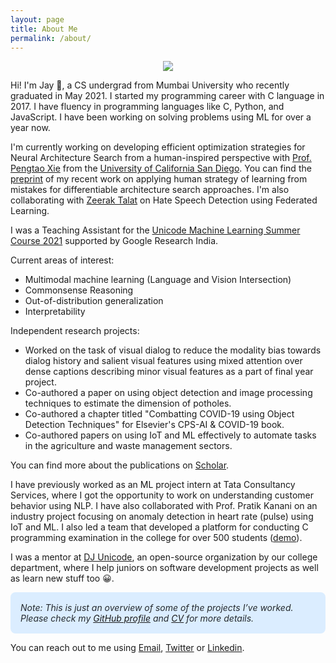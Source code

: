 ```yaml
---
layout: page
title: About Me
permalink: /about/
---
```


<center>
    <figure>
        <img src="{{site.baseurl}}/images/profile.png" class="profile-img"/>
    </figure>
</center>

Hi! I'm Jay 👋, a CS undergrad from Mumbai University who recently graduated in May 2021. I started my programming career with C language in 2017. I have fluency in programming languages like C, Python, and JavaScript. I have been working on solving problems using ML for over a year now.

I'm currently working on developing efficient optimization strategies for Neural Architecture Search from a human-inspired perspective with [Prof. Pengtao Xie](https://sites.google.com/site/pengtaoxie2008) from the [University of California San Diego](https://ucsd.edu/). You can find the [preprint](https://arxiv.org/abs/2112.00275) of my recent work on applying human strategy of learning from mistakes for differentiable architecture search approaches. I'm also collaborating with [Zeerak Talat](https://scholar.google.com/citations?hl=en&user=3M3WdvkAAAAJ&view_op=list_works&sortby=pubdate) on Hate Speech Detection using Federated Learning.

I was a Teaching Assistant for the [Unicode Machine Learning Summer Course 2021](https://djunicode.github.io/umlsc-2021/) supported by Google Research India.

Current areas of interest:
- Multimodal machine learning (Language and Vision Intersection)
- Commonsense Reasoning
- Out-of-distribution generalization
- Interpretability

Independent research projects:
- Worked on the task of visual dialog to reduce the modality bias towards dialog history and salient visual features using mixed attention over dense captions describing minor visual features as a part of final year project.
- Co-authored a paper on using object detection and image processing techniques to estimate the dimension of potholes.
- Co-authored a chapter titled "Combatting COVID-19 using Object Detection Techniques" for Elsevier's CPS-AI & COVID-19 book.
- Co-authored papers on using IoT and ML effectively to automate tasks in the agriculture and waste management sectors.

You can find more about the publications on [Scholar](https://scholar.google.com/citations?user=lNn2qGoAAAAJ&hl=en).

I have previously worked as an ML project intern at Tata Consultancy Services, where I got the opportunity to work on understanding customer behavior using NLP. I have also collaborated with Prof. Pratik Kanani on an industry project focusing on anomaly detection in heart rate (pulse) using IoT and ML. I also led a team that developed a platform for conducting C programming examination in the college for over 500 students ([demo](https://www.youtube.com/watch?v=kn7lwJoYfuU)).

I was a mentor at [DJ Unicode](https://github.com/djunicode), an open-source organization by our college department, where I help juniors on software development projects as well as learn new stuff too 😀.

<p style="background: #dbedff; padding: 16px !important; border-radius: 8px; border-color: rgba(4,66,137,0.2); color: #24292e;">
    <em>
        Note: This is just an overview of some of the projects I’ve worked. Please check my <a href="https://github.com/jaygala24">GitHub profile</a> and <a href="https://jaygala24.github.io/blog/cv/">CV</a> for more details.
    </em>
</p>

You can reach out to me using [Email](mailto:jaygala24@gmail.com), [Twitter](https://twitter.com/jaygala24/) or [Linkedin](https://www.linkedin.com/in/jaygala24).
